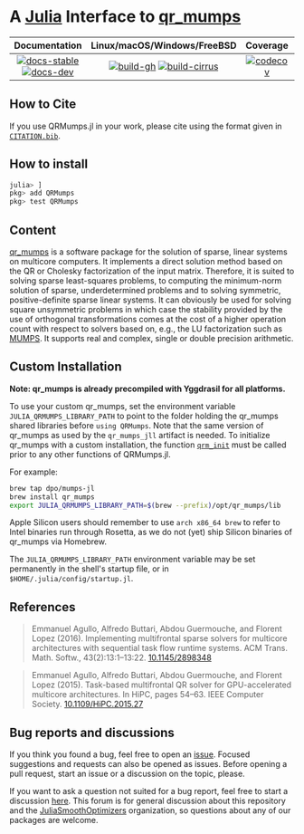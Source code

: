 # A [Julia](http://julialang.org) Interface to [qr_mumps](https://qr_mumps.gitlab.io/)

| **Documentation** | **Linux/macOS/Windows/FreeBSD** | **Coverage** | **DOI** |
|:-----------------:|:-------------------------------:|:------------:|:-------:|
| [![docs-stable][docs-stable-img]][docs-stable-url] [![docs-dev][docs-dev-img]][docs-dev-url] | [![build-gh][build-gh-img]][build-gh-url] [![build-cirrus][build-cirrus-img]][build-cirrus-url] | [![codecov][codecov-img]][codecov-url] | [![doi][doi-img]][doi-url] |

[docs-stable-img]: https://img.shields.io/badge/docs-stable-blue.svg
[docs-stable-url]: https://JuliaSmoothOptimizers.github.io/QRMumps.jl/stable
[docs-dev-img]: https://img.shields.io/badge/docs-dev-purple.svg
[docs-dev-url]: https://JuliaSmoothOptimizers.github.io/QRMumps.jl/dev
[build-gh-img]: https://github.com/JuliaSmoothOptimizers/QRMumps.jl/workflows/CI/badge.svg?branch=main
[build-gh-url]: https://github.com/JuliaSmoothOptimizers/QRMumps.jl/actions
[build-cirrus-img]: https://img.shields.io/cirrus/github/JuliaSmoothOptimizers/QRMumps.jl?logo=Cirrus%20CI
[build-cirrus-url]: https://cirrus-ci.com/github/JuliaSmoothOptimizers/QRMumps.jl
[codecov-img]: https://codecov.io/gh/JuliaSmoothOptimizers/QRMumps.jl/branch/main/graph/badge.svg
[codecov-url]: https://app.codecov.io/gh/JuliaSmoothOptimizers/QRMumps.jl
[doi-img]: https://img.shields.io/badge/DOI-10.5281%2Fzenodo.4716114-blue.svg
[doi-url]: https://doi.org/10.5281/zenodo.4716114

## How to Cite

If you use QRMumps.jl in your work, please cite using the format given in [`CITATION.bib`](https://github.com/JuliaSmoothOptimizers/QRMumps.jl/blob/main/CITATION.bib).

## How to install

```julia
julia> ]
pkg> add QRMumps
pkg> test QRMumps
```

## Content

[qr_mumps](https://qr_mumps.gitlab.io/) is a software package for the solution of sparse, linear systems on multicore computers.
It implements a direct solution method based on the QR or Cholesky factorization of the input matrix. 
Therefore, it is suited to solving sparse least-squares problems, to computing the minimum-norm solution of sparse, underdetermined problems and to solving symmetric, positive-definite sparse linear systems.
It can obviously be used for solving square unsymmetric problems in which case the stability provided by the use of orthogonal transformations comes at the cost of a higher operation count with respect to solvers based on, e.g., the LU factorization such as [MUMPS](https://mumps-solver.org/index.php).
It supports real and complex, single or double precision arithmetic.

## Custom Installation

**Note: qr_mumps is already precompiled with Yggdrasil for all platforms.**

To use your custom qr_mumps, set the environment variable `JULIA_QRMUMPS_LIBRARY_PATH`
to point to the folder holding the qr_mumps shared libraries before `using QRMumps`.
Note that the same version of qr_mumps as used by the `qr_mumps_jll` artifact is needed.
To initialize qr_mumps with a custom installation, the function [`qrm_init`](https://juliasmoothoptimizers.github.io/QRMumps.jl/stable/api/#QRMumps.qrm_init) must be called prior to any other functions of QRMumps.jl.

For example:
```bash
brew tap dpo/mumps-jl
brew install qr_mumps
export JULIA_QRMUMPS_LIBRARY_PATH=$(brew --prefix)/opt/qr_mumps/lib
```

Apple Silicon users should remember to use `arch x86_64 brew` to refer to Intel binaries run through Rosetta, as we do not (yet) ship Silicon binaries of qr_mumps via Homebrew.

The `JULIA_QRMUMPS_LIBRARY_PATH` environment variable may be set permanently in the shell's startup file, or in `$HOME/.julia/config/startup.jl`.

## References

> Emmanuel Agullo, Alfredo Buttari, Abdou Guermouche, and Florent Lopez (2016).
> Implementing multifrontal sparse solvers for multicore architectures with sequential task flow runtime systems.
> ACM Trans. Math. Softw., 43(2):13:1–13:22.
> [10.1145/2898348](http://dx.doi.org/10.1145/2898348)

> Emmanuel Agullo, Alfredo Buttari, Abdou Guermouche, and Florent Lopez (2015).
> Task-based multifrontal QR solver for GPU-accelerated multicore architectures.
> In HiPC, pages 54–63. IEEE Computer Society.
> [10.1109/HiPC.2015.27](http://dx.doi.org/10.1109/HiPC.2015.27)

## Bug reports and discussions

If you think you found a bug, feel free to open an [issue](https://github.com/JuliaSmoothOptimizers/QRMumps.jl/issues).
Focused suggestions and requests can also be opened as issues. Before opening a pull request, start an issue or a discussion on the topic, please.

If you want to ask a question not suited for a bug report, feel free to start a discussion [here](https://github.com/JuliaSmoothOptimizers/Organization/discussions). This forum is for general discussion about this repository and the [JuliaSmoothOptimizers](https://github.com/JuliaSmoothOptimizers) organization, so questions about any of our packages are welcome.
